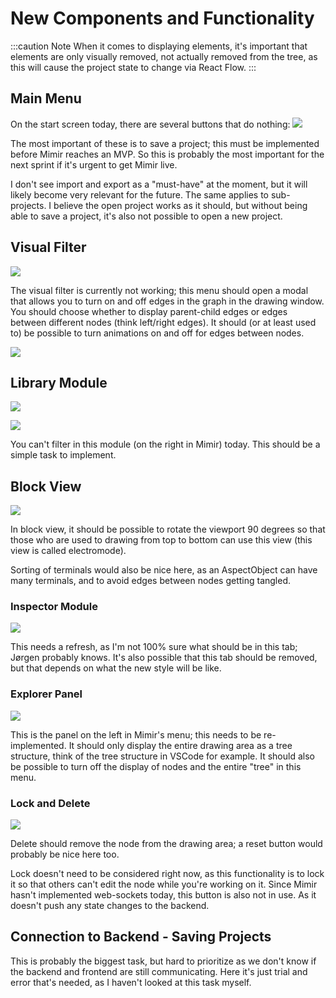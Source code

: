 # New Components and Functionality

:::caution Note
When it comes to displaying elements, it's important that elements are only visually removed, not actually
removed from the tree, as this will cause the project state to change via React Flow.
:::

## Main Menu

On the start screen today, there are several buttons that do nothing:
![](img/projectMenu.png)

The most important of these is to save a project; this must be implemented before Mimir reaches an MVP. So this is
probably the most important for the next sprint if it's urgent to get Mimir live.

I don't see import and export as a "must-have" at the moment, but it will likely become very relevant for the future.
The same applies to sub-projects. I believe the open project works as it should, but without being able to save a
project, it's also not possible to open a new project.

## Visual Filter

![](img/visualFilter.png)

The visual filter is currently not working; this menu should open a modal that allows you to turn on and off edges in
the graph in the drawing window. You should choose whether to display parent-child edges or edges between different
nodes (think left/right edges). It should (or at least used to) be possible to turn animations on and off for edges
between nodes.

![](img/visualFilter2.png)

## Library Module

![](img/explorerMenu.png)

![](img/explorerMenu2.png)

You can't filter in this module (on the right in Mimir) today. This should be a simple task to implement.

## Block View

![](img/electroMode.png)

In block view, it should be possible to rotate the viewport 90 degrees so that those who are used to drawing from top to
bottom can use this view (this view is called electromode).

Sorting of terminals would also be nice here, as an AspectObject can have many terminals, and to avoid edges between
nodes getting tangled.

### Inspector Module

![](img/terminalAttributes.png)

This needs a refresh, as I'm not 100% sure what should be in this tab; Jørgen probably knows. It's also possible that
this tab should be removed, but that depends on what the new style will be like.

### Explorer Panel

![](img/explorerPanel.png)

This is the panel on the left in Mimir's menu; this needs to be re-implemented. It should only display the entire
drawing area as a tree structure, think of the tree structure in VSCode for example. It should also be possible to turn
off the display of nodes and the entire "tree" in this menu.

### Lock and Delete

![](img/lockDelete.png)

Delete should remove the node from the drawing area; a reset button would probably be nice here too.

Lock doesn't need to be considered right now, as this functionality is to lock it so that others can't edit the node
while you're working on it. Since Mimir hasn't implemented web-sockets today, this button is also not in use. As it
doesn't push any state changes to the backend.

## Connection to Backend - Saving Projects

This is probably the biggest task, but hard to prioritize as we don't know if the backend and frontend are still
communicating. Here it's just trial and error that's needed, as I haven't looked at this task myself.
